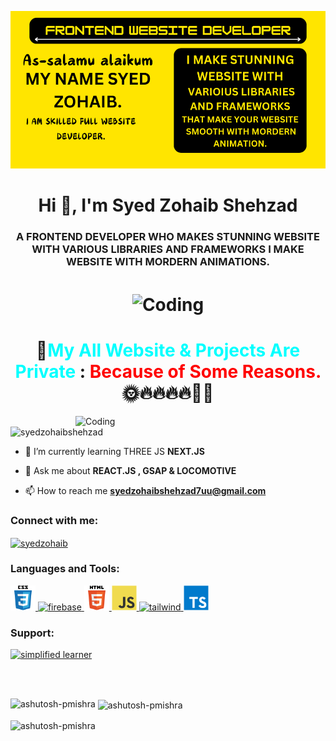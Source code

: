 ![logo](https://github.com/SyedZohaib7uu/SyedZohaib7uu/blob/main/450259144_122117557886336676_1364943848030158980_n.png)
<h1 align="center">Hi 👋, I'm Syed Zohaib Shehzad</h1>
<h3 align="center">A FRONTEND DEVELOPER WHO MAKES STUNNING WEBSITE WITH VARIOUS LIBRARIES AND FRAMEWORKS I MAKE WEBSITE WITH MORDERN ANIMATIONS.</h3>
<h1 align="center">
  
<img alt="Coding" align="center"  src="https://r2.community.samsung.com/t5/image/serverpage/image-id/2858216iF966CF430D380489?v=v2"  >
</h1>


<h1 align="center">
  📖<span style="color:aqua;">My All Website & Projects Are Private</span> :
  <span style="color:red;">Because of Some Reasons.</span> 🌞🔥🔥🔥🔥👱‍♂
</h1>


<img align="right" alt="Coding" width="400px" src="https://user-images.githubusercontent.com/55389276/140866485-8fb1c876-9a8f-4d6a-98dc-08c4981eaf70.gif"  >


<p align="left"> <img src="https://komarev.com/ghpvc/?username=syedzohaibshehzad&label=Profile%20views&color=0e75b6&style=flat" alt="syedzohaibshehzad" /> </p>

- 🌱 I’m currently learning THREE JS **NEXT.JS**

- 💬 Ask me about **REACT.JS , GSAP & LOCOMOTIVE**

- 📫 How to reach me **syedzohaibshehzad7uu@gmail.com**

<h3 align="left">Connect with me:</h3>
<p align="left">
<a href="https://fb.com/syedzohaib" target="blank"><img align="center" src="https://raw.githubusercontent.com/rahuldkjain/github-profile-readme-generator/master/src/images/icons/Social/facebook.svg" alt="syedzohaib" height="30" width="40" /></a>
</p>

<h3 align="left">Languages and Tools:</h3>
<p align="left"> <a href="https://www.w3schools.com/css/" target="_blank" rel="noreferrer"> <img src="https://raw.githubusercontent.com/devicons/devicon/master/icons/css3/css3-original-wordmark.svg" alt="css3" width="40" height="40"/> </a> <a href="https://firebase.google.com/" target="_blank" rel="noreferrer"> <img src="https://www.vectorlogo.zone/logos/firebase/firebase-icon.svg" alt="firebase" width="40" height="40"/> </a> <a href="https://www.w3.org/html/" target="_blank" rel="noreferrer"> <img src="https://raw.githubusercontent.com/devicons/devicon/master/icons/html5/html5-original-wordmark.svg" alt="html5" width="40" height="40"/> </a> <a href="https://developer.mozilla.org/en-US/docs/Web/JavaScript" target="_blank" rel="noreferrer"> <img src="https://raw.githubusercontent.com/devicons/devicon/master/icons/javascript/javascript-original.svg" alt="javascript" width="40" height="40"/> </a> <a href="https://tailwindcss.com/" target="_blank" rel="noreferrer"> <img src="https://www.vectorlogo.zone/logos/tailwindcss/tailwindcss-icon.svg" alt="tailwind" width="40" height="40"/> </a> <a href="https://www.typescriptlang.org/" target="_blank" rel="noreferrer"> <img src="https://raw.githubusercontent.com/devicons/devicon/master/icons/typescript/typescript-original.svg" alt="typescript" width="40" height="40"/> </a> </p>

<h3 align="left">Support:</h3>
<p><a href="https://www.buymeacoffee.com/simplified"> <img  src="https://cdn.buymeacoffee.com/buttons/v2/default-yellow.png" height="50" width="210" alt="simplified learner" /></a></p><br><br>

<p><img align="left" src="https://github-readme-stats.vercel.app/api/top-langs?username=ashutosh-pmishra&show_icons=true&locale=en&layout=compact" alt="ashutosh-pmishra" /></p>

<p>&nbsp;<img align="center" src="https://github-readme-stats.vercel.app/api?username=ashutosh-pmishra&show_icons=true&locale=en" alt="ashutosh-pmishra" /></p>

<p><img align="center" src="https://github-readme-streak-stats.herokuapp.com/?user=ashutosh-pmishra&" alt="ashutosh-pmishra" /></p>
